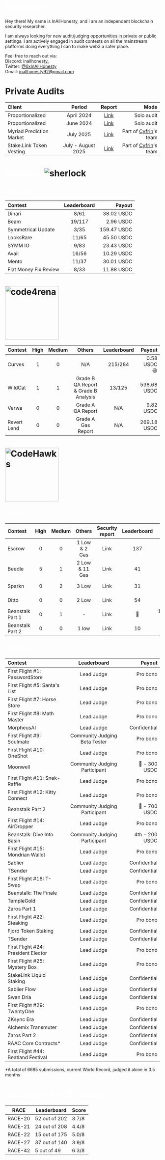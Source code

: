 # <span style="color:white">About me</span>

Hey there! My name is InAllHonesty, and I am an independent blockchain security researcher.

I am always looking for new audit/judging opportunities in private or public settings. I am actively engaged in audit contests on all the mainstream platforms doing everything I can to make web3 a safer place.

Feel free to reach out via:  
Discord: inallhonesty_  
Twitter: [@0xInAllHonesty](https://twitter.com/0xInAllHonesty)  
Gmail: [inallhonesty92@gmail.com](mailto:inallhonesty92@gmail.com)


# Private Audits
| Client | Period | Report| Mode|
|:---|:---:|:---:|---:|
| Proportionalized | April 2024 | [Link](https://github.com/inallhonesty/private_audits/blob/main/Reports/Proportionalized%20Audit%20Report.pdf) | Solo audit |
| Proportionalized | June 2024 | [Link](https://github.com/inallhonesty/private_audits/blob/main/Reports/Proportionalized_v2_report.pdf) | Solo audit |
| Myriad Prediction Market | July 2025 | [Link](https://github.com/Cyfrin/cyfrin-audit-reports/blob/main/reports/2025-07-25-cyfrin-myriad-v2.0.pdf) | Part of [Cyfrin](https://www.cyfrin.io/)'s team |
| Stake.Link Token Vesting | July - August 2025 | [Link](https://github.com/Cyfrin/cyfrin-audit-reports/blob/main/reports/2025-08-02-cyfrin-stakelink-vesting-v2.0.pdf) | Part of [Cyfrin](https://www.cyfrin.io/)'s team |


# <span style="color:white">Sherlock</span> ![sherlock](https://github.com/inallhonesty/inallhonesty/assets/95440897/bb1b2a76-3e45-4738-8135-6b4985b46c85)

## <span style="color:white">Judging</span> 
| Contest	| Leaderboard	| Payout |
|:---|:---:|---:|
| Dinari | 8/61 | 38.02 USDC |
| Beam | 19/117 | 2.96 USDC |
| Symmetrical Update | 3/35 | 159.47 USDC |
| LooksRare | 11/65 | 45.50 USDC |
| SYMM IO | 9/83 | 23.43 USDC |
| Avail | 16/56 | 10.29 USDC |
| Mento | 11/37 | 30.01 USDC |
| Flat Money Fix Review | 8/33 | 11.88 USDC |



# <img width="174" alt="code4rena" src="https://github.com/inallhonesty/inallhonesty/assets/95440897/d90c4afc-5777-4efe-9971-035ff978c6cb">

| Contest |	High |	Medium |  Others | Leaderboard	| Payout |
|:---|:---:|:---:|:---:|:---:|---:|
| Curves | 1 | 0 | N/A | 215/284 | 0.58 USDC :smiley: |
| WildCat | 1 | 1 | Grade B QA Report & Grade B Analysis | 13/125 | 538.68 USDC |
| Verwa | 0 | 0 | Grade A QA Report | N/A | 9.82 USDC |
| Revert Lend | 0 | 0 | Grade A Gas Report | N/A | 269.18 USDC |

# <img width="174" alt="CodeHawks" src="https://github.com/inallhonesty/inallhonesty/assets/95440897/b7c41029-61e7-4320-8fc7-54bb73199cf6">

## <span style="color:white">Audit</span>

| Contest |	High |	Medium | Others | Security report	| Leaderboard	| Payout |
|:---|:---:|:---:|:---:|:---:|:---:|---:|
| Escrow | 0 | 0 | 1 Low & 2 Gas | Link | 137 | 23.09 USDC |
| Beedle | 5 | 1 | 2 Low & 11 Gas | Link | 41 | 93.38 USDC |
| Sparkn | 0 | 2 | 3 Low | Link | 31 | 76.96 USDC |
| Ditto | 0 | 0 | 2 Low | Link | 54 | 39.02 USDC |
| Beanstalk Part 1 | 0 | 1 | - | Link | 🥉 | 18,274.25 USDC |
| Beanstalk Part 2 | 0 | 0 | 1 low | Link | 10 | 102.97 USDC |


## <span style="color:white">Judging</span> 
| Contest	| Leaderboard	| Payout |
|:---|:---:|---:|
| First Flight #1: PasswordStore | Lead Judge | Pro bono |
| First Flight #5: Santa's List | Lead Judge | Pro bono |
| First Flight #7: Horse Store | Lead Judge | Pro bono |
| First Flight #8: Math Master  | Lead Judge | Pro bono |
| MorpheusAI  | Lead Judge | Confidential |
| First Flight #9: Soulmate  | Community Judging Beta Tester  | Pro bono |
| First Flight #10: OneShot  | Lead Judge  | Pro bono |
| Moonwell  | Community Judging Participant | 🥈 - 300 USDC | 
| First Flight #11: Snek-Raffle  | Lead Judge  | Pro bono |
| First Flight #12: Kitty Connect | Lead Judge  | Pro bono |
| Beanstalk Part 2  | Community Judging Participant | 🥈 - 700 USDC |
| First Flight #14: AirDropper | Lead Judge  | Pro bono |
| Beanstalk: Dive Into Basin  | Community Judging Participant | 4th - 200 USDC|
| First Flight #15: Mondrian Wallet | Lead Judge  | Pro bono |
| Sablier | Lead Judge  | Confidential |
| TSender | Lead Judge  | Confidential |
| First Flight #18: T-Swap | Lead Judge  | Pro bono |
| Beanstalk: The Finale | Lead Judge  | Confidential |
| TempleGold | Lead Judge  | Confidential |
| Zaros Part 1 | Lead Judge  | Confidential |
| First Flight #22: Steaking | Lead Judge  | Pro bono |
| Fjord Token Staking | Lead Judge  | Confidential |
| TSender | Lead Judge  | Confidential |
| First Flight #24: President Elector | Lead Judge  | Pro bono |
| First Flight #25: Mystery Box | Lead Judge  | Pro bono |
| StakeLink Liquid Staking | Lead Judge  | Confidential |
| Sablier Flow | Lead Judge  | Confidential |
| Swan Dria | Lead Judge  | Confidential |
| First Flight #29: TwentyOne | Lead Judge  | Pro bono |
| ZKsync Era | Lead Judge  | Confidential |
| Alchemix Transmuter | Lead Judge  | Confidential |
| Zaros Part 2 | Lead Judge  | Confidential |
| RAAC Core Contracts* | Lead Judge  | Confidential | 
| First Flight #44: Beatland Festival | Lead Judge  | Pro bono |

*A total of 6685 submissions, current World Record, judged it alone in 3.5 months

# <span style="color:white">Secureum RACE results</span>

| RACE | Leaderboard | Score |
|:---:|---|---|
| RACE-20 | 52 out of 202 | 3.7/8 |
| RACE-21 | 24 out of 208 | 4.4/8 |
| RACE-22 | 15 out of 175 | 5.0/8 |
| RACE-27 | 37 out of 140 | 3.9/8 |
| RACE-42 | 5 out of 49 | 6.3/8 |

